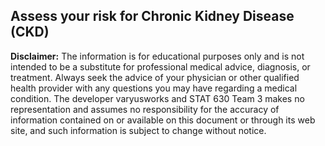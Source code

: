 ## Assess your risk for Chronic Kidney Disease (CKD)

**Disclaimer:** The information is for educational purposes only and is not intended to be a substitute for professional medical advice, diagnosis, or treatment. Always seek the advice of your physician or other qualified health provider with any questions you may have regarding a medical condition. The developer varyusworks and STAT 630 Team 3 makes no representation and assumes no responsibility for the accuracy of information contained on or available on this document or through its web site, and such information is subject to change without notice.
